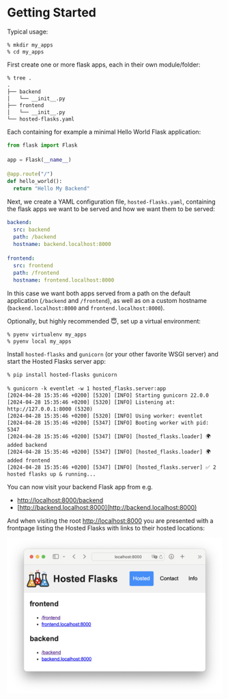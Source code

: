 # Getting Started

Typical usage:

```console
% mkdir my_apps
% cd my_apps
```

First create one or more flask apps, each in their own module/folder:

```console
% tree .
.
├── backend
│   └── __init__.py
├── frontend
│   └── __init__.py
└── hosted-flasks.yaml
```

Each containing for example a minimal Hello World Flask application:

```python
from flask import Flask

app = Flask(__name__)

@app.route("/")
def hello_world():
  return "Hello My Backend"
```

Next, we create a YAML configuration file, `hosted-flasks.yaml`, containing the flask apps we want to be served and how we want them to be served:

```yaml
backend:
  src: backend
  path: /backend
  hostname: backend.localhost:8000

frontend:
  src: frontend
  path: /frontend
  hostname: frontend.localhost:8000
```

In this case we want both apps served from a path on the default application (`/backend` and `/frontend`), as well as on a custom hostname (`backend.localhost:8000` and `frontend.localhost:8000`).

Optionally, but highly recommended 😇, set up a virtual environment:

```console
% pyenv virtualenv my_apps
% pyenv local my_apps
```

Install `hosted-flasks` and `gunicorn` (or your other favorite WSGI server) and start the Hosted Flasks server app:

```console
% pip install hosted-flasks gunicorn

% gunicorn -k eventlet -w 1 hosted_flasks.server:app
[2024-04-28 15:35:46 +0200] [5320] [INFO] Starting gunicorn 22.0.0
[2024-04-28 15:35:46 +0200] [5320] [INFO] Listening at: http://127.0.0.1:8000 (5320)
[2024-04-28 15:35:46 +0200] [5320] [INFO] Using worker: eventlet
[2024-04-28 15:35:46 +0200] [5347] [INFO] Booting worker with pid: 5347
[2024-04-28 15:35:46 +0200] [5347] [INFO] [hosted_flasks.loader] 🌍 added backend
[2024-04-28 15:35:46 +0200] [5347] [INFO] [hosted_flasks.loader] 🌍 added frontend
[2024-04-28 15:35:46 +0200] [5347] [INFO] [hosted_flasks.server] ✅ 2 hosted flasks up & running...
```

You can now visit your backend Flask app from e.g.

* [http://localhost:8000/backend](http://localhost:8000/backend)
* [http://backend.localhost:8000](http://backend.localhost:8000)

And when visiting the root [http://localhost:8000](http://localhost:8000) you are presented with a frontpage listing the Hosted Flasks with links to their hosted locations:

![Hosted Flasks Frontpage](_static/frontpage.png)
